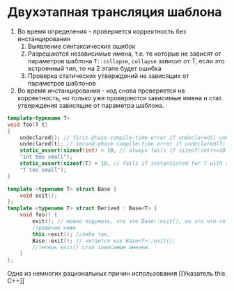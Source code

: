 # Двухэтапная трансляция шаблона
1. Во время определения -  проверяется корректность без инстанцирования
	1. Выявление синтаксических ошибок
	2. Разрешаются независимые имена, т.е. те которые не зависят от параметров шаблона `T::collapse`, `collapse` зависит от T, если это встроенный тип, то на 2 этапе будет ошибка
	3. Проверка статических утверждений не зависящих от параметров шаблонов
2. Во время инстанцирования - код снова проверяется на корректность, но только уже проверяются зависимые имена и стат. утверждения зависящие от параметра шаблона.

```cpp
template<typename T>
void foo(T t)
{
    undeclared(); // first-phase compile-time error if undeclared() unknown
    undeclared(t); // second-phase compile-time error if undeclared(T) unknown
    static_assert(sizeof(int) > 10, // always fails if sizeof(int)<=10
    "int too small");
    static_assert(sizeof(T) > 10, // fails if instantiated for T with size <=10
    "T too small");
}

template <typename T> struct Base {  
    void exit();  
};  
template <typename T> struct Derived : Base<T> {  
    void foo() {  
        exit(); // можно подумать, что это Base::exit(), но это что-то из стандартной библиотеки 
        //решение ниже
        this->exit(); //либо так, 
        Base::exit(); // читается как Base<T>::exit();
        //теперь exit() стал зависимым именем.
    }  
};
```

Одна из немногих рациональных причин использования [[Указатель this C++]]

